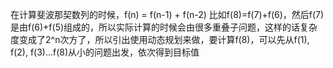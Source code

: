 在计算斐波那契数列的时候，f(n) = f(n-1) + f(n-2)
比如f(8)=f(7)+f(6)，然后f(7)是由f(6)+f(5)组成的，所以实际计算的时候会由很多重叠子问题，这样的话复杂度变成了2^n次方了，所以引出使用动态规划来做，要计算f(8)，可以先从f(1), f(2), f(3)...f(8)从小的问题出发，依次得到目标值
